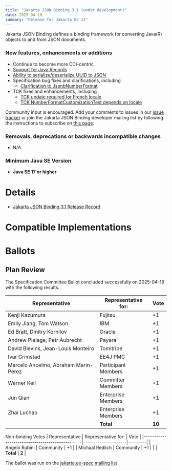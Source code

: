 ```yaml
---
title: "Jakarta JSON Binding 3.1 (under development)"
date: 2025-04-10
summary: "Release for Jakarta EE 12"
---
```

Jakarta JSON Binding defines a binding framework for converting Java(R) objects to and from JSON documents.

### New features, enhancements or additions

* Continue to become more CDI-centric
* [Support for Java Records](https://github.com/jakartaee/jsonb-api/pull/365)
* [Ability to serialize/deserialize UUID to JSON](https://github.com/jakartaee/jsonb-api/issues/369)
* Specification bug fixes and clarifications, including
  * [Clarification to JsonbNumberFormat](https://github.com/jakartaee/jsonb-api/issues/362)
* TCK fixes and enhancements, including
  * [TCK update required for French locale](https://github.com/jakartaee/jsonb-api/issues/272)
  * [TCK NumberFormatCustomizationTest depends on locale](https://github.com/jakartaee/jsonb-api/issues/360)

Community input is encouraged. Add your comments to issues in our [issue tracker](https://github.com/jakartaee/jsonb-api/issues) or join the Jakarta JSON Binding developer mailing list by following the instructions to subscribe on [this page](https://accounts.eclipse.org/mailing-list/jsonb-dev).

###  Removals, deprecations or backwards incompatible changes

* N/A

### Minimum Java SE Version

* **Java SE 17 or higher**

# Details

* [Jakarta JSON Binding 3.1 Release Record](https://projects.eclipse.org/projects/ee4j.jsonb/releases/3.1)
<!--
* [Jakarta JSON Binding 3.1 Specification Document](./jakarta-jsonb-spec-3.1.pdf) (PDF) (Does not exist yet)
* [Jakarta JSON Binding 3.1 Specification Document](./jakarta-jsonb-spec-3.1.html) (HTML) (Does not exist yet)
* [Jakarta JSON Binding 3.1 Javadoc](./apidocs) (Does not exist yet)
* [Jakarta JSON Binding 3.1 TCK](https://download.eclipse.org/jakartaee/jsonb/3.0/jakarta-jsonb-tck-3.1.0.zip) (Does not exist yet)
-->
<!--
* Maven coordinates
  * [jakarta.json.bind:jakarta.json.bind-api:jar:3.1.0](https://central.sonatype.com/artifact/jakarta.json.bind/jakarta.json.bind-api/3.1.0/jar) (Does not exist yet)
-->
<!--
* Compatible Implementation used for [ratification](https://www.eclipse.org/projects/efsp/?version=1.2#efsp-ratification).
  * [To Be Determined](https://github.com/)
-->

# Compatible Implementations

<!--
* [To Be Determined](https://github.com/)
-->

# Ballots

<!--
## Release Review

The Release Review Specification Committee Ballot concluded successfully on YYYY-MM-DD with the following results.

The ballot was run on the [jakarta.ee-spec mailing list](https://www.eclipse.org/lists/jakarta.ee-spec/msgxxxx.html)

## Plan Review

The Plan Review Specification Committee Ballot concluded successfully on YYYY-MM-DD with the following results.

| Representative                                 | Representative for: |  Vote   |
|------------------------------------------------|---------------------|---------|
| Kenji Kazumura                                 | Fujitsu             |         |
| Emily Jiang, Tom Watson                        | IBM                 |         |
| Ed Bratt, Dmitry Kornilov                      | Oracle              |         |
| Andrew Pielage, Petr Aubrecht                  | Payara              |         |
| David Blevins, Jean-Louis Monteiro             | Tomitribe           |         |
| Ivar Grimstad                                  | EE4J PMC            |         |
| Marcelo Ancelmo, Abraham Marin-Perez           | Participant Members |         |
| Werner Keil                                    | Committer Members   |         |
| Jun Qian                                       | Enterprise Members  |         |
| Zhai Luchao                                    | Enterprise Members  |         |
|                                                | **Total**           |         |

Non-binding Votes
| Representative                                 | Representative for: |  Vote   |
|------------------------------------------------|---------------------|---------|
| Angelo Rubini                                  | Community           |         |
|                                                | **Total**           |         |

The ballot was run on the [jakarta.ee-spec mailing list](https://www.eclipse.org/lists/jakarta.ee-spec/msgxxxx.html)
-->

## Plan Review

The Specification Committee Ballot concluded successfully on 2025-04-18 with the following results.

| Representative                                 | Representative for: |  Vote   |
|------------------------------------------------|---------------------|---------|
| Kenji Kazumura                                 | Fujitsu             |   +1    |
| Emily Jiang, Tom Watson                        | IBM                 |   +1    |
| Ed Bratt, Dmitry Kornilov                      | Oracle              |   +1    |
| Andrew Pielage, Petr Aubrecht                  | Payara              |   +1    |
| David Blevins, Jean-Louis Monteiro             | Tomitribe           |   +1    |
| Ivar Grimstad                                  | EE4J PMC            |   +1    |
| Marcelo Ancelmo, Abraham Marin-Perez           | Participant Members |   +1    |
| Werner Keil                                    | Committer Members   |   +1    |
| Jun Qian                                       | Enterprise Members  |   +1    |
| Zhai Luchao                                    | Enterprise Members  |   +1    |
|                                                | **Total**           | **10**  |

Non-binding Votes
| Representative                                 | Representative for: |  Vote   |
|------------------------------------------------|---------------------|---------|
| Angelo Rubini                                  | Community           |   +1    |
| Michaal Redlich                                | Community           |   +1    |
|                                                | **Total**           |  **2**  |

The ballot was run on the [jakarta.ee-spec mailing list](https://www.eclipse.org/lists/jakarta.ee-spec/msg03831.html)
